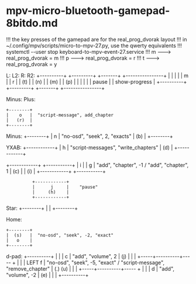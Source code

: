 # mpv-micro-bluetooth-gamepad-8bitdo.md

!!! the key presses of the gamepad are for the real_prog_dvorak layout
!!! in ~/.config/mpv/scripts/micro-to-mpv-27.py, use the qwerty equivalents
!!! systemctl --user stop keyboard-to-mpv-event-27.service
!!! m ---> real_prog_dvorak = m
!!! p ---> real_prog_dvorak = r
!!! t ---> real_prog_dvorak = y

L:              L2:                     R:          R2:
 +----------+      +---------+          +-------+    +----------------+
 |          |      |         |          |   m   |    |      r         | 
 |  (t)     |      |  (n)    |          |  (m)  |    |     (p)        |
 |          |      |         |          | pause |    | show-progress  |
 +----------+      +---------+          +-------+    +----------------+

Minus: Plus:

    +--------+
    |    o   |  "script-message", add_chapter
    |   (r)  |
    +--------+

Minus:
    +--------+
    |    n   |   "no-osd", "seek", 2, "exacts"
    |   (b)  |
    +--------+

YXAB:
              +------------+
              |      h     |    "script-messages", "write_chapters"
              |     (d)    |
              +------------+

+------------+              +-----------+
|      i     |              |     g     |    "add", "chapter", -1 / "add", "chapter", 1
|     (c)    |              |    (i)    |
+------------+              +-----------+

              +------------+
              |      j     |    "pause"
              |     (h)    |
              +------------+

Star:
    +--------+
    |        |
    +--------+

Home:

    +--------+
    |  (s)   |  "no-osd", "seek", -2, "exact"
    |   o    |
    +--------+

d-pad:
          +----------+
          |          |
          |     c    |   "add", "volume", 2 
          |    (j)   |
          |          |
    +-----+----------+----- +
    |                       |
    | LEFT              f   | "no-osd", "seek", -5, "exact" / "script-message", "remove_chapter" 
    | (.)              (u)  |
    |                       |
    +-----+----------+----- +
          |          |
          |    d     |  "add", "volume", -2
          |   (e)    |
          |          |
          +----------+


